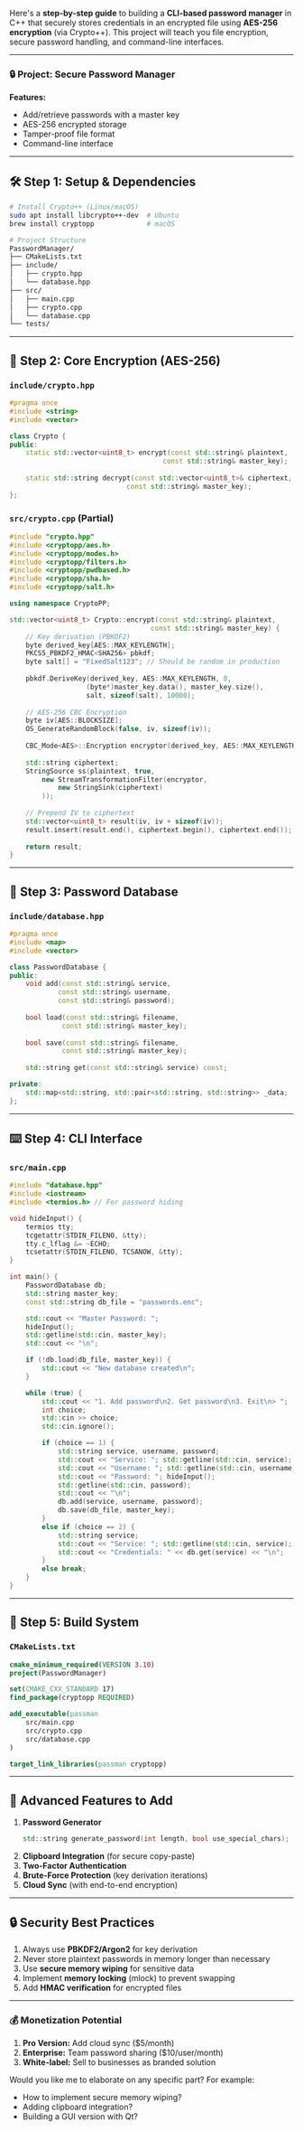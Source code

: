 Here's a **step-by-step guide** to building a **CLI-based password manager** in C++ that securely stores credentials in an encrypted file using **AES-256 encryption** (via Crypto++). This project will teach you file encryption, secure password handling, and command-line interfaces.

---

### 🔒 **Project: Secure Password Manager**
**Features:**
- Add/retrieve passwords with a master key
- AES-256 encrypted storage
- Tamper-proof file format
- Command-line interface

---

## 🛠️ **Step 1: Setup & Dependencies**
```bash
# Install Crypto++ (Linux/macOS)
sudo apt install libcrypto++-dev  # Ubuntu
brew install cryptopp             # macOS

# Project Structure
PasswordManager/
├── CMakeLists.txt
├── include/
│   ├── crypto.hpp
│   └── database.hpp
├── src/
│   ├── main.cpp
│   ├── crypto.cpp
│   └── database.cpp
└── tests/
```

---

## 🔐 **Step 2: Core Encryption (AES-256)**
### `include/crypto.hpp`
```cpp
#pragma once
#include <string>
#include <vector>

class Crypto {
public:
    static std::vector<uint8_t> encrypt(const std::string& plaintext, 
                                      const std::string& master_key);
    
    static std::string decrypt(const std::vector<uint8_t>& ciphertext, 
                             const std::string& master_key);
};
```

### `src/crypto.cpp` (Partial)
```cpp
#include "crypto.hpp"
#include <cryptopp/aes.h>
#include <cryptopp/modes.h>
#include <cryptopp/filters.h>
#include <cryptopp/pwdbased.h>
#include <cryptopp/sha.h>
#include <cryptopp/salt.h>

using namespace CryptoPP;

std::vector<uint8_t> Crypto::encrypt(const std::string& plaintext, 
                                   const std::string& master_key) {
    // Key derivation (PBKDF2)
    byte derived_key[AES::MAX_KEYLENGTH];
    PKCS5_PBKDF2_HMAC<SHA256> pbkdf;
    byte salt[] = "FixedSalt123"; // Should be random in production
    
    pbkdf.DeriveKey(derived_key, AES::MAX_KEYLENGTH, 0, 
                   (byte*)master_key.data(), master_key.size(),
                   salt, sizeof(salt), 10000);
    
    // AES-256 CBC Encryption
    byte iv[AES::BLOCKSIZE];
    OS_GenerateRandomBlock(false, iv, sizeof(iv));
    
    CBC_Mode<AES>::Encryption encryptor(derived_key, AES::MAX_KEYLENGTH, iv);
    
    std::string ciphertext;
    StringSource ss(plaintext, true,
        new StreamTransformationFilter(encryptor,
            new StringSink(ciphertext)
        ));
    
    // Prepend IV to ciphertext
    std::vector<uint8_t> result(iv, iv + sizeof(iv));
    result.insert(result.end(), ciphertext.begin(), ciphertext.end());
    
    return result;
}
```

---

## 💾 **Step 3: Password Database**
### `include/database.hpp`
```cpp
#pragma once
#include <map>
#include <vector>

class PasswordDatabase {
public:
    void add(const std::string& service, 
            const std::string& username, 
            const std::string& password);
    
    bool load(const std::string& filename, 
             const std::string& master_key);
    
    bool save(const std::string& filename, 
             const std::string& master_key);
    
    std::string get(const std::string& service) const;

private:
    std::map<std::string, std::pair<std::string, std::string>> _data;
};
```

---

## ⌨️ **Step 4: CLI Interface**
### `src/main.cpp`
```cpp
#include "database.hpp"
#include <iostream>
#include <termios.h> // For password hiding

void hideInput() {
    termios tty;
    tcgetattr(STDIN_FILENO, &tty);
    tty.c_lflag &= ~ECHO;
    tcsetattr(STDIN_FILENO, TCSANOW, &tty);
}

int main() {
    PasswordDatabase db;
    std::string master_key;
    const std::string db_file = "passwords.enc";

    std::cout << "Master Password: ";
    hideInput();
    std::getline(std::cin, master_key);
    std::cout << "\n";

    if (!db.load(db_file, master_key)) {
        std::cout << "New database created\n";
    }

    while (true) {
        std::cout << "1. Add password\n2. Get password\n3. Exit\n> ";
        int choice;
        std::cin >> choice;
        std::cin.ignore();

        if (choice == 1) {
            std::string service, username, password;
            std::cout << "Service: "; std::getline(std::cin, service);
            std::cout << "Username: "; std::getline(std::cin, username);
            std::cout << "Password: "; hideInput();
            std::getline(std::cin, password);
            std::cout << "\n";
            db.add(service, username, password);
            db.save(db_file, master_key);
        }
        else if (choice == 2) {
            std::string service;
            std::cout << "Service: "; std::getline(std::cin, service);
            std::cout << "Credentials: " << db.get(service) << "\n";
        }
        else break;
    }
}
```

---

## 🔨 **Step 5: Build System**
### `CMakeLists.txt`
```cmake
cmake_minimum_required(VERSION 3.10)
project(PasswordManager)

set(CMAKE_CXX_STANDARD 17)
find_package(cryptopp REQUIRED)

add_executable(passman
    src/main.cpp
    src/crypto.cpp
    src/database.cpp
)

target_link_libraries(passman cryptopp)
```

---

## 🚀 **Advanced Features to Add**
1. **Password Generator**
   ```cpp
   std::string generate_password(int length, bool use_special_chars);
   ```
2. **Clipboard Integration** (for secure copy-paste)
3. **Two-Factor Authentication**
4. **Brute-Force Protection** (key derivation iterations)
5. **Cloud Sync** (with end-to-end encryption)

---

## 🔒 **Security Best Practices**
1. Always use **PBKDF2/Argon2** for key derivation
2. Never store plaintext passwords in memory longer than necessary
3. Use **secure memory wiping** for sensitive data
4. Implement **memory locking** (mlock) to prevent swapping
5. Add **HMAC verification** for encrypted files

---

### 💰 **Monetization Potential**
1. **Pro Version:** Add cloud sync ($5/month)
2. **Enterprise:** Team password sharing ($10/user/month)
3. **White-label:** Sell to businesses as branded solution

Would you like me to elaborate on any specific part? For example:
- How to implement secure memory wiping?
- Adding clipboard integration?
- Building a GUI version with Qt?